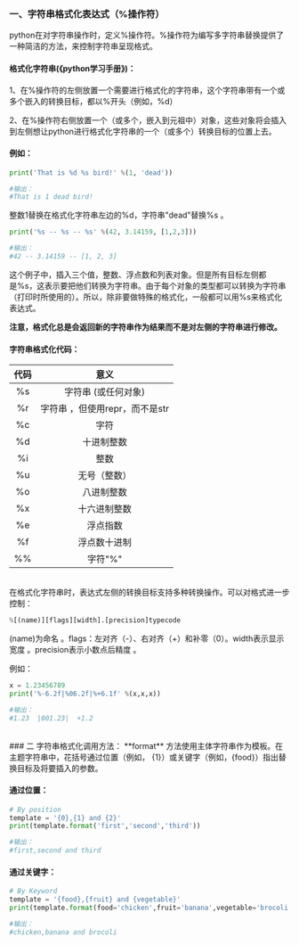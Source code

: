 ### 一、字符串格式化表达式（%操作符）

python在对字符串操作时，定义%操作符。%操作符为编写多字符串替换提供了一种简洁的方法，来控制字符串呈现格式。

#### 格式化字符串(《python学习手册》)：

1、在%操作符的左侧放置一个需要进行格式化的字符串，这个字符串带有一个或多个嵌入的转换目标，都以%开头（例如，%d）

2、在%操作符右侧放置一个（或多个，嵌入到元祖中）对象，这些对象将会插入到左侧想让python进行格式化字符串的一个（或多个）转换目标的位置上去。

#### 例如：
```python 
print('That is %d %s bird!' %(1, 'dead'))  

#输出：
#That is 1 dead bird! 
```
整数1替换在格式化字符串左边的%d，字符串"dead"替换%s 。
```python
print('%s -- %s -- %s' %(42, 3.14159, [1,2,3]))  

#输出：
#42 -- 3.14159 -- [1, 2, 3]
```
这个例子中，插入三个值，整数、浮点数和列表对象。但是所有目标左侧都是%s，这表示要把他们转换为字符串。由于每个对象的类型都可以转换为字符串（打印时所使用的）。所以，除非要做特殊的格式化，一般都可以用%s来格式化表达式。

**注意，格式化总是会返回新的字符串作为结果而不是对左侧的字符串进行修改。**

#### 字符串格式化代码：
|代码|意义|
|:--: | :--: |
|%s|字符串 (或任何对象)|
|%r|字符串 ，但使用repr，而不是str|
|%c|字符|
|%d|十进制整数|
|%i|整数|
|%u|无号（整数）|
|%o|八进制整数|
|%x|十六进制整数|
|%e|浮点指数|
|%f| 浮点数十进制|
|%%|字符"%"|
<br>
在格式化字符串时，表达式左侧的转换目标支持多种转换操作。可以对格式进一步控制：

```python
%[(name)][flags][width].[precision]typecode
```

(name)为命名 。flags：左对齐（-）、右对齐（+）和补零（0）。width表示显示宽度 。precision表示小数点后精度 。

例如：
```python
x = 1.23456789
print('%-6.2f|%06.2f|%+6.1f' %(x,x,x))  

#输出：
#1.23  |001.23|  +1.2
```
<br>
### 二 字符串格式化调用方法：
**format** 方法使用主体字符串作为模板。在主题字符串中，花括号通过位置（例如， {1}）或关键字（例如，{food}）指出替换目标及将要插入的参数。

#### 通过位置：
```python
# By position
template = '{0},{1} and {2}'
print(template.format('first','second','third'))  

#输出：
#first,second and third

```
#### 通过关键字：
```python
# By Keyword
template = '{food},{fruit} and {vegetable}'
print(template.format(food='chicken',fruit='banana',vegetable='brocoli'))  

#输出：
#chicken,banana and brocoli

```